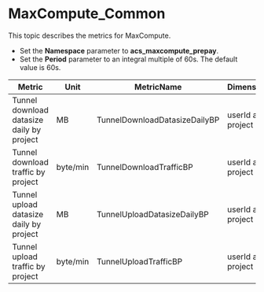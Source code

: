 # MaxCompute\_Common

This topic describes the metrics for MaxCompute.

-   Set the **Namespace** parameter to **acs\_maxcompute\_prepay**.
-   Set the **Period** parameter to an integral multiple of 60s. The default value is 60s.

|Metric|Unit|MetricName|Dimensions|Statistics|
|------|----|----------|----------|----------|
|Tunnel download datasize daily by project|MB|TunnelDownloadDatasizeDailyBP|userId and project|Maximum|
|Tunnel download traffic by project|byte/min|TunnelDownloadTrafficBP|userId and project|Average|
|Tunnel upload datasize daily by project|MB|TunnelUploadDatasizeDailyBP|userId and project|Average|
|Tunnel upload traffic by project|byte/min|TunnelUploadTrafficBP|userId and project|Average|

